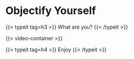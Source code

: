 # Objectify Yourself


{{< typeit tag=h3 >}} What are you? {{< /typeit >}}

{{< video-container >}}

{{< typeit tag=h4 >}} Enjoy {{< /typeit >}}
